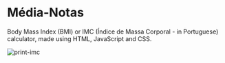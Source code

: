 # Média-Notas
Body Mass Index (BMI) or IMC (Índice de Massa Corporal - in Portuguese) calculator, made using HTML, JavaScript and CSS.<br>

![print-imc](https://github.com/user-attachments/assets/3f7f4908-c05f-4d83-b783-62594f0f2c4f)
